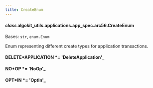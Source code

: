 ```yaml
---
title: CreateEnum
---
```


#### _class_ algokit_utils.applications.app_spec.arc56.CreateEnum

Bases: `str`, `enum.Enum`

Enum representing different create types for application transactions.

#### DELETE*APPLICATION *= 'DeleteApplication'\_

#### NO*OP *= 'NoOp'\_

#### OPT*IN *= 'OptIn'\_
